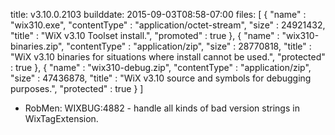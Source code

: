 title: v3.10.0.2103
builddate: 2015-09-03T08:58-07:00
files: [
  { "name" : "wix310.exe", "contentType" : "application/octet-stream", "size" : 24921432, "title" : "WiX v3.10 Toolset install.", "promoted" : true },
  { "name" : "wix310-binaries.zip", "contentType" : "application/zip", "size" : 28770818, "title" : "WiX v3.10 binaries for situations where install cannot be used.", "protected" : true },
  { "name" : "wix310-debug.zip", "contentType" : "application/zip", "size" : 47436878, "title" : "WiX v3.10 source and symbols for debugging purposes.", "protected" : true }
 ]

* RobMen: WIXBUG:4882 - handle all kinds of bad version strings in WixTagExtension.